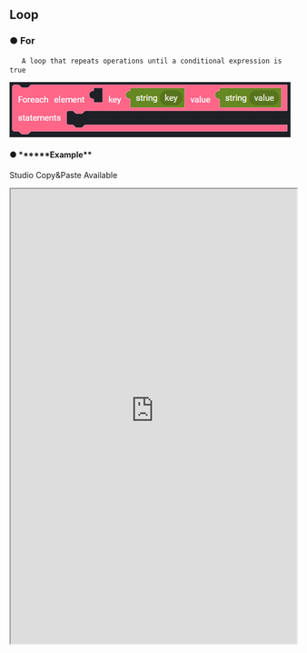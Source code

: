 ## Loop

### ● For

       A loop that repeats operations until a conditional expression is true

![](../../../img/assets/image%20%2886%29.png)

#### ● \***\***Example\*\*

<p class='comment'>Studio Copy&Paste Available</p>
<iframe
    src="https://d1sxhpvag16wqc.cloudfront.net/v3.1.0/loop/for_loop"
    width="100%"
    height="800px"
    allow=""
    sandbox="allow-scripts allow-same-origin" />
<div class="display-pdf">
    <p><img src="../../../img/assets/for_loop_1.png" alt="" /></p>
    <p><img src="../../../img/assets/for_loop_2.png" alt="" /></p>
</div>

#### ● \***\***Result\*\*

```text
{
  "result": {
    "Welcome to": "Synctree!",
    "code": 200,
    "This": "is",
    "for loop": "example"
  }
}
```

### ● Foreach

       Used to repeat the number of elements in an array or the number of properties in an object.

![](../../../img/assets/image%20%2886%29.png)

#### ● \***\***예제\*\*

<p class='comment'>Studio Copy&Paste Available</p>
<iframe
    src="https://d1sxhpvag16wqc.cloudfront.net/v3.1.0/loop/foreach_loop"
    width="100%"
    height="800px"
    allow=""
    sandbox="allow-scripts allow-same-origin" />
<div class="display-pdf">
    <p><img src="../../../img/assets/loop_example_1.png" alt="" /></p>
    <p><img src="../../../img/assets/loop_example_2.png" alt="" /></p>
</div>

#### ● \***\***Result\*\*

```text
{
  "result": {
    "foreach": "Welcome to Synctree!"
  }
}
```

### ● Control

#### break

       Loop Control: Used when out of control flow

![](../../../img/assets/image%20%28150%29.png)

#### continue

       Loop Control: Maintains the flow of control, skips the current part, and proceeds to the next statement

![](../../../img/assets/image%20%2857%29.png)

